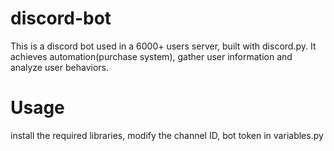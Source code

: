 # discord-bot
This is a discord bot used in a 6000+ users server, built with discord.py.
It achieves automation(purchase system), gather user information and analyze user behaviors.

# Usage

install the required libraries, modify the channel ID, bot token in variables.py
